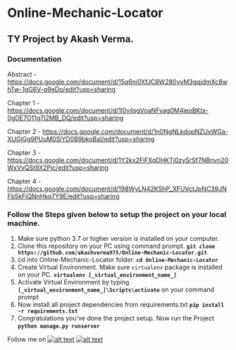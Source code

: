 # Online-Mechanic-Locator #

## TY Project by Akash Verma. ##


### Documentation

Abstract - https://docs.google.com/document/d/15q6ni0XfJC8W280yvM3gqjdmXc8whTw-1gG6V-q9eDo/edit?usp=sharing

Chapter 1 - https://docs.google.com/document/d/1l0vjIsgVoaNFvag0M4jeoBKtx-0gDE7O11g7I2MB_DQ/edit?usp=sharing

Chapter 2 - https://docs.google.com/document/d/1n0NgNLkdopNZUxWGa-XUGjGg9PUuM0SiYD0B9bkoBaI/edit?usp=sharing

Chapter 3 - https://docs.google.com/document/d/1Y2kx2FiFXqDHKTj0zySrSf7NBnvn20WxVvQSt9X2Pjc/edit?usp=sharing

Chapter 4 - https://docs.google.com/document/d/198WyLN42KShP_XFUVctJpNC39JNFb5kFiQNnHkq7Y9E/edit?usp=sharing


### Follow the Steps given below to setup the project on your local machine.

1.  Make sure python 3.7 or higher version is installed on your computer.
2.  Clone this repository on your PC using command prompt. **`git clone https://github.com/akashverma975/Online-Mechanic-Locator.git`**
3.  cd into Online-Mechanic-Locator folder. **`cd Online-Mechanic-Locator`**
4.  Create Virtual Environment. Make sure `virtualenv` package is installed on your PC. **`virtualenv [_virtual_environment_name_]`**
5.  Activate Virtual Environment by typing **`[_virtual_environment_name_]\Scripts\activate`** on your command prompt
6.  Now install all project dependencies from requirements.txt **`pip install -r requirements.txt`**
7.  Congratulations you've done the project setup. Now run the Project **`python manage.py runserver`**



<!-- display the social media buttons in your README -->
Follow me on 
[![alt text][1.1]][1]
[![alt text][2.1]][2]


<!-- links to social media icons -->
<!-- no need to change these -->

<!-- icons with padding -->

[1.1]: http://i.imgur.com/tXSoThF.png (Twitter)
[2.1]: http://i.imgur.com/0o48UoR.png (Github)

<!-- icons without padding -->

[1.2]: http://i.imgur.com/wWzX9uB.png (Twitter)
[2.2]: http://i.imgur.com/9I6NRUm.png (Github)


<!-- links to your social media accounts -->
<!-- update these accordingly -->

[1]: http://www.twitter.com/akashvermapro
[2]: http://www.github.com/akashverma975

